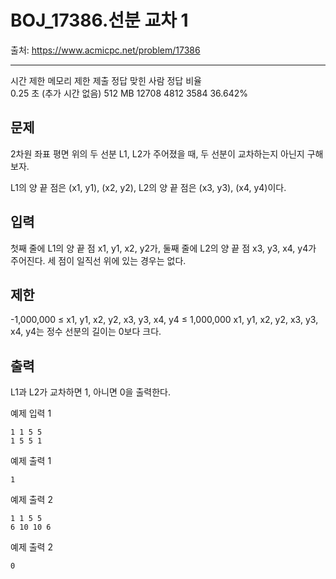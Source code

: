 # BOJ_17386.선분 교차 1

출처: https://www.acmicpc.net/problem/17386

---
시간 제한	메모리 제한	제출	정답	맞힌 사람	정답 비율  
0.25 초 (추가 시간 없음)	512 MB	12708	4812	3584	36.642%

## 문제

2차원 좌표 평면 위의 두 선분 L1, L2가 주어졌을 때, 두 선분이 교차하는지 아닌지 구해보자.

L1의 양 끝 점은 (x1, y1), (x2, y2), L2의 양 끝 점은 (x3, y3), (x4, y4)이다.



## 입력
첫째 줄에 L1의 양 끝 점 x1, y1, x2, y2가, 둘째 줄에 L2의 양 끝 점 x3, y3, x4, y4가 주어진다. 세 점이 일직선 위에 있는 경우는 없다.

## 제한
-1,000,000 ≤ x1, y1, x2, y2, x3, y3, x4, y4 ≤ 1,000,000
x1, y1, x2, y2, x3, y3, x4, y4는 정수
선분의 길이는 0보다 크다.

## 출력
L1과 L2가 교차하면 1, 아니면 0을 출력한다.

예제 입력 1   
```
1 1 5 5
1 5 5 1
```

예제 출력 1   
```
1
```

예제 출력 2
```
1 1 5 5
6 10 10 6
```

예제 출력 2    
```
0
```